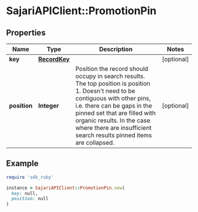 # SajariAPIClient::PromotionPin

## Properties

| Name | Type | Description | Notes |
| ---- | ---- | ----------- | ----- |
| **key** | [**RecordKey**](RecordKey.md) |  | [optional] |
| **position** | **Integer** | Position the record should occupy in search results. The top position is position 1.  Doesn&#39;t need to be contiguous with other pins, i.e. there can be gaps in the pinned set that are filled with organic results.  In the case where there are insufficient search results pinned items are collapsed. | [optional] |

## Example

```ruby
require 'sdk_ruby'

instance = SajariAPIClient::PromotionPin.new(
  key: null,
  position: null
)
```

